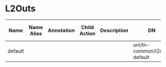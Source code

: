 # L2Outs
| Name | Name Alias | Annotation | Child Action | Description | DN | Externally Managed By | LC Owner | Last Modified | Monitoring Policy DN | Owner Key | Owner Tag | Status | Target DSCP | UID | User Domain |
| ---- | ---------- | ---------- | ------------ | ----------- | -- | --------------------- | -------- | ------------- | -------------------- | --------- | --------- | ------ | ----------- | --- | ----------- |
| default |  |  |  |  | uni/tn-common/l2out-default |  | local | 2022-11-17T15:49:20.367+00:00 | uni/tn-common/monepg-default |  |  |  | unspecified | 0 | all |